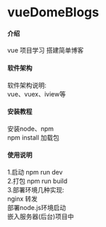 # vueDomeBlogs
 
#### 介绍
vue 项目学习 搭建简单博客    


#### 软件架构
软件架构说明:     
    vue、vuex、iview等   
    
#### 安装教程

 安装node、npm     
 npm install 加载包     
 
#### 使用说明
1.启动  npm run dev    
2.打包  npm run build   
3.部署环境几种实现:       
    nginx 转发    
    部署node.js环境启动   
    嵌入服务器(后台)项目中   
     
